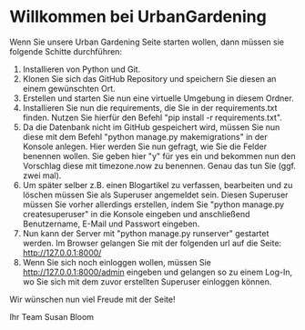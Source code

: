 # Willkommen bei UrbanGardening

Wenn Sie unsere Urban Gardening Seite starten wollen, dann müssen sie folgende Schitte durchführen:

1. Installieren von Python und Git.
2. Klonen Sie sich das GitHub Repository und speichern Sie diesen an einem gewünschten Ort.
3. Erstellen und starten Sie nun eine virtuelle Umgebung in diesem Ordner.
4. Installieren Sie nun die requirements, die Sie in der requirements.txt finden. Nutzen Sie hierfür den Befehl "pip install -r requirements.txt".
5. Da die Datenbank nicht im GitHub gespeichert wird, müssen Sie nun diese mit dem Befehl "python manage.py makemigrations" in der Konsole anlegen. 
Hier werden Sie nun gefragt, wie Sie die Felder benennen wollen. Sie geben hier "y" für yes ein und bekommen nun den Vorschlag diese
mit timezone.now zu benennen. Genau das tun Sie (ggf. zwei mal).
6. Um später selber z.B. einen Blogartikel zu verfassen, bearbeiten und zu löschen müssen Sie als Superuser angemeldet sein.
Diesen Superuser müssen Sie vorher allerdings erstellen, indem Sie "python manage.py createsuperuser" in die Konsole eingeben und anschließend
Benutzername, E-Mail und Passwort eingeben.
7. Nun kann der Server mit "python manage.py runserver" gestartet werden. Im Browser gelangen Sie mit der folgenden url auf die Seite: http://127.0.0.1:8000/
8. Wenn Sie sich noch einloggen wollen, müssen Sie http://127.0.0.1:8000/admin eingeben und gelangen so zu einem Log-In, wo Sie sich mit dem zuvor erstellten 
Superuser einloggen können.

Wir wünschen nun viel Freude mit der Seite!

Ihr Team Susan Bloom
